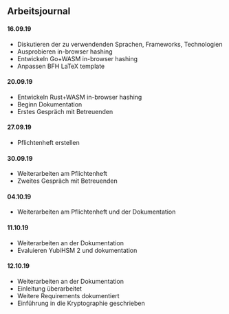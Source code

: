 ## Arbeitsjournal

#### 16.09.19
- Diskutieren der zu verwendenden Sprachen, Frameworks, Technologien
- Ausprobieren in-browser hashing
- Entwickeln Go+WASM in-browser hashing
- Anpassen BFH LaTeX template

#### 20.09.19
- Entwickeln Rust+WASM in-browser hashing
- Beginn Dokumentation
- Erstes Gespräch mit Betreuenden

#### 27.09.19
- Pflichtenheft erstellen

#### 30.09.19
- Weiterarbeiten am Pflichtenheft
- Zweites Gespräch mit Betreuenden

#### 04.10.19
- Weiterarbeiten am Pflichtenheft und der Dokumentation

#### 11.10.19
- Weiterarbeiten an der Dokumentation
- Evaluieren YubiHSM 2 und dokumentation

#### 12.10.19
- Weiterarbeiten an der Dokumentation
- Einleitung überarbeitet
- Weitere Requirements dokumentiert
- Einführung in die Kryptographie geschrieben

